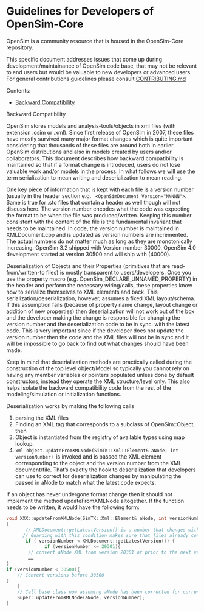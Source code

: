 Guidelines for Developers of OpenSim-Core
===========================================
OpenSim is a community resource that is housed in the OpenSim-Core repository.

This specific document addresses issues that come up during development/maintainance of OpenSim code base, that may not be relevant to end users but would be 
valuable to new developers or advanced users. For general contributions guidelines please consult [CONTRIBUTING.md](https://github.com/opensim-org/opensim-core)

Contents:

- [Backward Compatibility](#backward-compatibility)


Backward Compatibility

OpenSim stores models and analysis-tools/objects in xml files (with extension .osim or .xml). Since first release of OpenSim in 2007, these files have mostly survived many major format changes which is quite important considering that thousands of these files are around both in earlier OpenSim distributions and also in models created by users and/or collaborators. This document describes how backward compatibility is maintained so that if a format change is introduced, users do not lose valuable work and/or models in the process. In what follows we will use the term serialization to mean writing and deserialization to mean reading. 

One key piece of information that is kept with each file is a version number (usually in the header section e.g. ``` <OpenSimDocument Version="NNNNN">```. Same is true for .sto files that contain a header as well though will not discuss here. The version number encodes what the code was expecting the format to be when the file was produced/written. Keeping this number consistent with the content of the file is the fundamental invariant that needs to be maintained. In code, the version number is maintained in XMLDocument.cpp and is updated as version numbers are incremented. The actual numbers do not matter much as long as they are monotonically increasing. OpenSim 3.2 shipped with Version number 30000. OpenSim 4.0 development started at version 30500 and will ship with (40000).

Deserialization of Objects and their Properties (primitives that are read-from/written-to files)  is mostly transparent to users/developers. Once you use the property macro (e.g. OpenSim_DECLARE_UNNAMED_PROPERTY) in the header and perform the necessary wiring/calls, these properties know how to serialize themselves to XML elements and back. This serialization/deserialization, however, assumes a fixed XML layout/schema. If this assumption fails (because of property name change, layout change or addition of new properties) then deserialization will not work out of the box and the developer making the change is responsible for changing the version number and the deserialization code to be in sync. with the latest code. This is very important since if the developer does not update the version number then the code and the XML files will not be in sync and it will be impossible to go back to find out what changes should have been made. 

Keep in mind that deserialization methods are practically called during the construction of the top level object/Model so typically you cannot rely on having any member variables or pointers populated unless done by default constructors, instead they operate the XML structure/level only. This also helps isolate the backward compatibility code from the rest of the modeling/simulation or initialization functions.

Deserialization works by making the following calls
 1. parsing the XML files
 2. Finding an XML tag that corresponds to a subclass of OpenSim::Object, then
 3. Object is instantiated from the registry of available types using map lookup.
 4. ```xml object.updateFromXMLNode(SimTK::Xml::Element& aNode, int versionNumber) ```is invoked and is passed the XML element corresponding to the object and the version number from the XML document/file. That’s exactly the hook to deserialization that developers can use to correct for deserialization changes by manipulating the passed in aNode to match what the latest code expects. 


If an object has never undergone format change then it should not implement the method updateFromXMLNode altogether.
If the function needs to be written, it would have the following form:
```cpp
void XXX::updateFromXMLNode(SimTK::Xml::Element& aNode, int versionNumber)
{
       // XMLDocument::getLatestVersion() is a number that changes with upgrades
      // Guarding with this condition makes sure that files already converted do not get penalized.
       if ( versionNumber < XMLDocument::getLatestVersion()) {
              if (versionNumber <= 20301){
		// convert aNode XML from version 20301 or prior to the next version
		……
}
if (versionNumber < 30500){
	// Convert versions before 30500 
}
    }
    // Call base class now assuming aNode has been corrected for current version
    Super::updateFromXMLNode(aNode, versionNumber);
}
```
